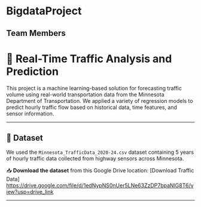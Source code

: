 # BigdataProject

## Team Members

# 🚦 Real-Time Traffic Analysis and Prediction

This project is a machine learning-based solution for forecasting traffic volume using real-world transportation data from the Minnesota Department of Transportation. We applied a variety of regression models to predict hourly traffic flow based on historical data, time features, and sensor information.

---

## 📁 Dataset

We used the `Minnesota_TrafficData_2020-24.csv` dataset containing 5 years of hourly traffic data collected from highway sensors across Minnesota.

📥 **Download the dataset** from this Google Drive location: [Download Traffic Data] https://drive.google.com/file/d/1edNypNS0nUer5LNe63ZzDP7bpaNlG8T6/view?usp=drive_link

---
